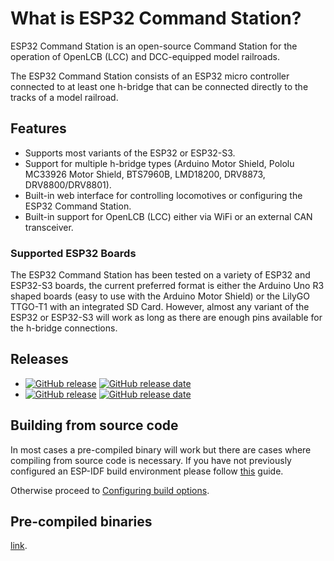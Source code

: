 # What is ESP32 Command Station?

ESP32 Command Station is an open-source Command Station for the operation of
OpenLCB (LCC) and DCC-equipped model railroads.

The ESP32 Command Station consists of an ESP32 micro controller connected to at
least one h-bridge that can be connected directly to the tracks of a model
railroad.

## Features

* Supports most variants of the ESP32 or ESP32-S3.
* Support for multiple h-bridge types (Arduino Motor Shield, Pololu MC33926 Motor Shield, BTS7960B, LMD18200, DRV8873, DRV8800/DRV8801).
* Built-in web interface for controlling locomotives or configuring the ESP32 Command Station.
* Built-in support for OpenLCB (LCC) either via WiFi or an external CAN transceiver.

### Supported ESP32 Boards

The ESP32 Command Station has been tested on a variety of ESP32 and ESP32-S3
boards, the current preferred format is either the Arduino Uno R3 shaped boards
(easy to use with the Arduino Motor Shield) or the LilyGO TTGO-T1 with an
integrated SD Card. However, almost any variant of the ESP32 or ESP32-S3 will
work as long as there are enough pins available for the h-bridge connections.

## Releases

* [![GitHub release](https://img.shields.io/github/release/atanisoft/ESP32CommandStation.svg?label=Stable&style=plastic)](https://github.com/atanisoft/ESP32CommandStation/releases) [![GitHub release date](https://img.shields.io/github/release-date/atanisoft/ESP32CommandStation.svg?style=plastic)](https://github.com/atanisoft/ESP32CommandStation/releases)
* [![GitHub release](https://img.shields.io/github/release-pre/atanisoft/ESP32CommandStation.svg?label=Unstable&style=plastic)](https://github.com/atanisoft/ESP32CommandStation/releases) [![GitHub release date](https://img.shields.io/github/release-date-pre/atanisoft/ESP32CommandStation.svg?style=plastic)](https://github.com/atanisoft/ESP32CommandStation/releases)

## Building from source code

In most cases a pre-compiled binary will work but there are cases where
compiling from source code is necessary. If you have not previously configured
an ESP-IDF build environment please follow [this](build_env.md) guide.

Otherwise proceed to [Configuring build options](configuring.md).

## Pre-compiled binaries

[link](precompiled.md).